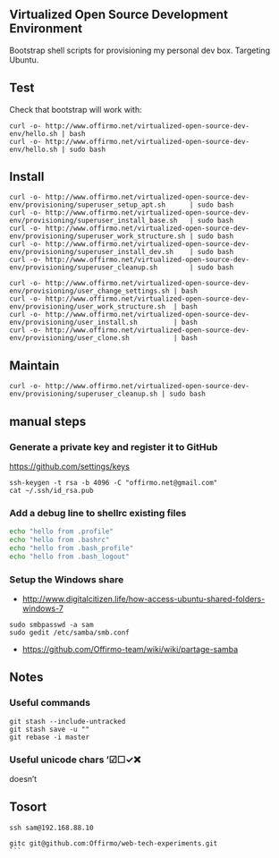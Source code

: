 ## Virtualized Open Source Development Environment

Bootstrap shell scripts for provisioning my personal dev box. Targeting Ubuntu.


## Test
Check that bootstrap will work with:
```
curl -o- http://www.offirmo.net/virtualized-open-source-dev-env/hello.sh | bash
curl -o- http://www.offirmo.net/virtualized-open-source-dev-env/hello.sh | sudo bash
```


## Install
```
curl -o- http://www.offirmo.net/virtualized-open-source-dev-env/provisioning/superuser_setup_apt.sh      | sudo bash
curl -o- http://www.offirmo.net/virtualized-open-source-dev-env/provisioning/superuser_install_base.sh   | sudo bash
curl -o- http://www.offirmo.net/virtualized-open-source-dev-env/provisioning/superuser_work_structure.sh | sudo bash
curl -o- http://www.offirmo.net/virtualized-open-source-dev-env/provisioning/superuser_install_dev.sh    | sudo bash
curl -o- http://www.offirmo.net/virtualized-open-source-dev-env/provisioning/superuser_cleanup.sh        | sudo bash

curl -o- http://www.offirmo.net/virtualized-open-source-dev-env/provisioning/user_change_settings.sh | bash
curl -o- http://www.offirmo.net/virtualized-open-source-dev-env/provisioning/user_work_structure.sh  | bash
curl -o- http://www.offirmo.net/virtualized-open-source-dev-env/provisioning/user_install.sh         | bash
curl -o- http://www.offirmo.net/virtualized-open-source-dev-env/provisioning/user_clone.sh           | bash
```


## Maintain
```
curl -o- http://www.offirmo.net/virtualized-open-source-dev-env/provisioning/superuser_cleanup.sh | sudo bash
```


## manual steps

### Generate a private key and register it to GitHub
https://github.com/settings/keys
```
ssh-keygen -t rsa -b 4096 -C "offirmo.net@gmail.com"
cat ~/.ssh/id_rsa.pub 
```

### Add a debug line to shellrc existing files
```bash
echo "hello from .profile"
echo "hello from .bashrc"
echo "hello from .bash_profile"
echo "hello from .bash_logout"
```

### Setup the Windows share
* http://www.digitalcitizen.life/how-access-ubuntu-shared-folders-windows-7
```
sudo smbpasswd -a sam
sudo gedit /etc/samba/smb.conf
```
* https://github.com/Offirmo-team/wiki/wiki/partage-samba

## Notes

### Useful commands
```
git stash --include-untracked
git stash save -u ""
git rebase -i master
```

### Useful unicode chars ’☑☐✓❌
doesn’t 

## Tosort

````
ssh sam@192.168.88.10

gitc git@github.com:Offirmo/web-tech-experiments.git
```

